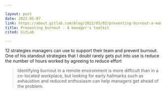 ```yaml
---

layout: post
date: 2022-05-07
link: https://about.gitlab.com/blog/2022/05/03/preventing-burnout-a-managers-toolkit/
title: Preventing burnout - A manager's toolkit
cited: GitLab

---
```


12 strategies managers can use to support their team and prevent burnout. One of his standout strategies that I doubt rarely gets put into use is reduce the number of hours worked by agreeing to reduce effort

> Identifying burnout in a remote environment is more difficult than in a co-located workplace, but looking for early hallmarks such as exhaustion and reduced enthusiasm can help managers get ahead of the problem.